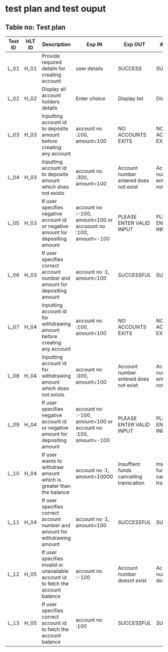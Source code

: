 # test plan and test ouput



## Table no: Test plan

| **Test ID** | **HLT ID** | **Description**                                              | **Exp IN** | **Exp OUT** | **Actual Out** |**PASS/FAIL**  |    
|-------------|-----|--------------------------------------------------------------|------------|-------------|----------------|------------------|
|  L_01       |H_01| Provide required details for creating account| user details| SUCCESS | SUCCESS | PASS |
|  L_02    |H_02|Display all account holders details|  Enter choice | Display list | Display list | PASS |
|  L_03       |H_03| Inputting account id to deposite amount before creating any account | account no :100, amount=100 | NO ACCOUNTS EXITS | NO ACCOUNTS EXITS | PASS |
|  L_04       |H_03| Inputting account id to deposite amount which does not exists   |account no :300, amount=100 | Account number entered does not exist | Account number entered does not exist | PASS |
|  L_05       |H_03| If user specifies negative account id  or negative amount for depositing amount | account no :-100, amount=100  or accoount no :100, amount=-100 | PLEASE ENTER VALID INPUT | PLEASE ENTER VALID INPUT  | PASS |
|  L_06       |H_03| If user specifies correct account number and amount for depositing amount | account no :1, amount=100   |  SUCCESSFUL |  SUCCESSFUL  | PASS |
|  L_07       |H_04| Inputting account id for withdrawing amount before creating any account | account no :100, amount=100 | NO ACCOUNTS EXITS | NO ACCOUNTS EXITS | PASS |
|  L_08       |H_04| Inputting account id for withdrawing amount which does not exists   |account no :300, amount=100 | Account number entered does not exist | Account number entered does not exist | PASS |
|  L_09       |H_04| If user specifies negative account id  or negative amount for depositing amount | account no :-100, amount=100  or account no :100, amount=-100 | PLEASE ENTER VALID INPUT | PLEASE ENTER VALID INPUT  | PASS |
|  L_10       |H_04| If user wants to withdraw amount which is greater than the balance | account no :1, amount=10000  | Insuffient funds cancelling transcation | Insuffient funds cancelling transcation | PASS |
|  L_11       |H_04| If user specifies correct account number and amount for withdrawing amount | account no :1, amount=100   |  SUCCESSFUL |  SUCCESSFUL  | PASS |
|  L_12       |H_05| If user specifies invalid or unavailable account id to fetch the account balance | account no :-100   |  Account number doesnt exist |  Account number doesnt exist  | PASS |
|  L_13       |H_05| If user specifies correct account id to fetch the account balance | account no :100   |  SUCCESSFUL |  SUCCESSFUL  | PASS |












